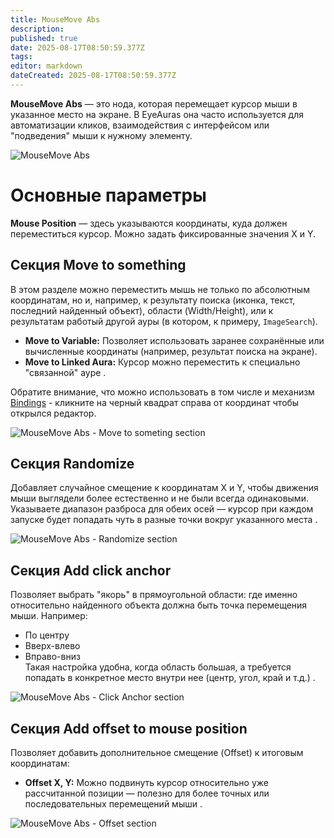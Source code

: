 ```yaml
---
title: MouseMove Abs
description: 
published: true
date: 2025-08-17T08:50:59.377Z
tags: 
editor: markdown
dateCreated: 2025-08-17T08:50:59.377Z
---
```


**MouseMove Abs** — это нода, которая перемещает курсор мыши в указанное место на экране. В EyeAuras она часто используется для автоматизации кликов, взаимодействия с интерфейсом или "подведения" мыши к нужному элементу.

![MouseMove Abs](https://s3.eyeauras.net/media/2025/08/EyeAuras_DOrxeVBXrY.png)

# Основные параметры
**Mouse Position** — здесь указываются координаты, куда должен переместиться курсор. Можно задать фиксированные значения X и Y. 

## Секция Move to something
В этом разделе можно переместить мышь не только по абсолютным координатам, но и, например, к результату поиска (иконка, текст, последний найденный объект), области (Width/Height), или к результатам работый другой ауры (в котором, к примеру, `ImageSearch`).  
- **Move to Variable:** Позволяет использовать заранее сохранённые или вычисленные координаты (например, результат поиска на экране).
- **Move to Linked Aura:** Курсор можно переместить к специально "связанной" ауре .

Обратите внимание, что можно использовать в том числе и механизм [Bindings](/features/bindings) - кликните на черный квадрат справа от координат чтобы открылся редактор.

![MouseMove Abs - Move to someting section](https://s3.eyeauras.net/media/2025/08/EyeAuras_ttF92DbAou.png)

## Секция Randomize
Добавляет случайное смещение к координатам X и Y, чтобы движения мыши выглядели более естественно и не были всегда одинаковыми. Указываете диапазон разброса для обеих осей — курсор при каждом запуске будет попадать чуть в разные точки вокруг указанного места .

![MouseMove Abs - Randomize section](https://s3.eyeauras.net/media/2025/08/EyeAuras_fTb1fjQ6Sj.png)

## Секция Add click anchor
Позволяет выбрать "якорь" в прямоугольной области: где именно относительно найденного объекта должна быть точка перемещения мыши. Например:
- По центру
- Вверх-влево
- Вправо-вниз  
Такая настройка удобна, когда область большая, а требуется попадать в конкретное место внутри нее (центр, угол, край и т.д.) .

![MouseMove Abs - Click Anchor section](https://s3.eyeauras.net/media/2025/08/EyeAuras_7ewg0RoYQh.png)

## Секция Add offset to mouse position

Позволяет добавить дополнительное смещение (Offset) к итоговым координатам:
- **Offset X, Y:** Можно подвинуть курсор относительно уже рассчитанной позиции — полезно для более точных или последовательных перемещений мыши .

![MouseMove Abs - Offset section](https://s3.eyeauras.net/media/2025/08/EyeAuras_DMjOlNdH2h.png)

